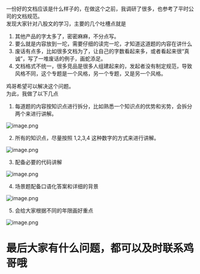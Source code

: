 一份好的文档应该是什么样子的，在做这个之前，我调研了很多，也参考了平时公司的文档规范。<br />发现大家针对八股文的学习，主要的几个吐槽点就是

1. 其他产品的字太多了，密密麻麻，不分点写。
2. 要么就是内容放到一坨，需要仔细的读完一坨，才知道这道题的内容在讲什么
3. 废话有点多，比如很多文档为了，让自己的字数看起来多，或者看起来很“真诚”，写了一堆废话的例子，画蛇添足。
4. 文档格式不统一，很多竞品是很多人组建起来的，发起者没有制定规范，导致风格不同，这个专题是一个风格，另一个专题，又是另一个风格。

鸡哥希望可以解决这个问题。<br />为此，我做了以下几点

1. 每道题的内容按知识点进行拆分，比如熟悉一个知识点的优势和劣势，会拆分两个来进行讲解。

![image.png](https://cdn.nlark.com/yuque/0/2024/png/29413969/1721547364101-86bb0ebd-1f2d-4bb1-b42e-d67b3665369c.png#averageHue=%23eeedec&clientId=u54ab77a2-c160-4&from=paste&height=353&id=RQnBZ&originHeight=1239&originWidth=1383&originalType=binary&ratio=2&rotation=0&showTitle=false&size=228607&status=done&style=none&taskId=ue64ade32-29c8-484f-b763-648e7df8df6&title=&width=393.5)

2. 所有的知识点，尽量按照 1,2,3,4 这种数字的方式来进行讲解。

![image.png](https://cdn.nlark.com/yuque/0/2024/png/29413969/1721547470733-6ca8cfe3-99c6-4565-817d-94e2033d5e5c.png#averageHue=%23f3f2f2&clientId=u54ab77a2-c160-4&from=paste&height=391&id=u4ed89334&originHeight=1313&originWidth=1511&originalType=binary&ratio=2&rotation=0&showTitle=false&size=222132&status=done&style=none&taskId=u95c74d83-a8fb-48e5-a292-7171b4a05a9&title=&width=450)

3. 配备必要的代码讲解

![image.png](https://cdn.nlark.com/yuque/0/2024/png/29413969/1721547514092-7be543b1-c288-42e7-bc50-cb5710d16627.png#averageHue=%23f8f8f8&clientId=u54ab77a2-c160-4&from=paste&height=369&id=ud2d379cd&originHeight=1141&originWidth=1435&originalType=binary&ratio=2&rotation=0&showTitle=false&size=123458&status=done&style=none&taskId=u5ba5e535-aad2-4dc7-86d7-429c05778b6&title=&width=463.5)

4. 场景题配备口语化答案和详细的背景

![image.png](https://cdn.nlark.com/yuque/0/2024/png/29413969/1721547561994-6712fe1c-9696-4282-8b97-68a2c7900348.png#averageHue=%23ededed&clientId=u54ab77a2-c160-4&from=paste&height=557&id=ud78edb27&originHeight=1411&originWidth=1349&originalType=binary&ratio=2&rotation=0&showTitle=false&size=321121&status=done&style=none&taskId=ub388d25b-c958-4702-b04b-95c85c694dc&title=&width=532.5)

5. 会给大家根据不同的年限画好重点

![image.png](https://cdn.nlark.com/yuque/0/2024/png/29413969/1721547699137-2793b536-50cf-4012-92f2-6e3f4b251f32.png#averageHue=%23fbf8f7&clientId=u54ab77a2-c160-4&from=paste&height=540&id=ua65f3531&originHeight=1079&originWidth=2123&originalType=binary&ratio=2&rotation=0&showTitle=false&size=199361&status=done&style=none&taskId=u72e4b056-212f-4f89-aada-e7a4dfb344a&title=&width=1061.5)
# 最后大家有什么问题，都可以及时联系鸡哥哦
